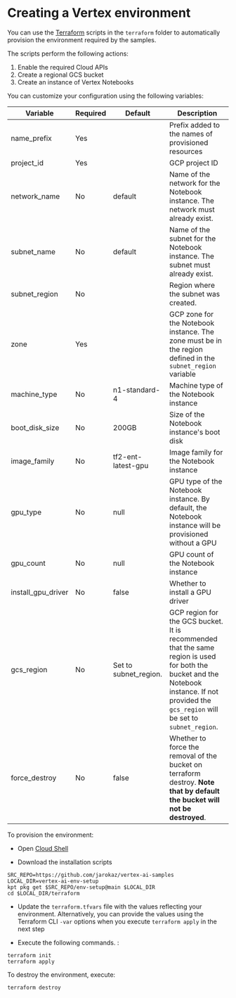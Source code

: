 # Creating a Vertex environment

You can use the [Terraform](https://www.terraform.io/) scripts in the `terraform` folder to automatically provision the environment required by the samples. 

The scripts perform the following actions:
1. Enable the required Cloud APIs
2. Create a regional GCS bucket
3. Create an instance of Vertex Notebooks

You can customize your configuration using the following variables:

|Variable|Required|Default|Description|
|--------|--------|-------|-----------|
|name_prefix|Yes||Prefix added to the names of provisioned resources|
|project_id|Yes||GCP project ID|
|network_name|No|default|Name of the network for the Notebook instance. The network must already exist.|
|subnet_name|No|default|Name of the subnet for the Notebook instance. The subnet must already exist.|
|subnet_region|No||Region where the subnet was created.|
|zone|Yes||GCP zone for the Notebook instance. The zone must be in the region defined in the `subnet_region` variable|
|machine_type|No|n1-standard-4|Machine type of the  Notebook instance|
|boot_disk_size|No|200GB|Size of the Notebook instance's boot disk|
|image_family|No|tf2-ent-latest-gpu|Image family for the Notebook instance|
|gpu_type|No|null|GPU type of the Notebook instance. By default, the Notebook instance will be provisioned without a GPU|
|gpu_count|No|null|GPU count of the Notebook instance|
|install_gpu_driver|No|false|Whether to install a GPU driver|
|gcs_region|No|Set to subnet_region.|GCP region for the GCS bucket. It is recommended that the same region is used for both the bucket and the Notebook instance. If not provided the `gcs_region` will be set to `subnet_region`.|
|force_destroy|No|false|Whether to force the removal of the bucket on terraform destroy. **Note that by default the bucket will not be destroyed**.|


To provision the environment:

- Open [Cloud Shell](https://cloud.google.com/shell/docs/launching-cloud-shell)

- Download the installation scripts
```
SRC_REPO=https://github.com/jarokaz/vertex-ai-samples
LOCAL_DIR=vertex-ai-env-setup
kpt pkg get $SRC_REPO/env-setup@main $LOCAL_DIR
cd $LOCAL_DIR/terraform
```

- Update the `terraform.tfvars` file with the values reflecting your environment. Alternatively, you can provide the values using the Terraform CLI `-var` options when you execute `terraform apply` in the next step

- Execute the following commands. :
```
terraform init
terraform apply
```


To destroy the environment, execute:
```
terraform destroy
```
